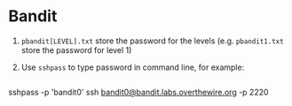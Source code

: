 # Bandit

1. `pbandit[LEVEL].txt` store the password for the levels (e.g. `pbandit1.txt` store the password for level 1)

2. Use `sshpass` to type password in command line, for example:
```
```
sshpass -p 'bandit0' ssh bandit0@bandit.labs.overthewire.org -p 2220
```


